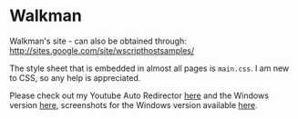 Walkman
=======

Walkman's site - can also be obtained through: http://sites.google.com/site/wscripthostsamples/

The style sheet that is embedded in almost all pages is `main.css`. I am new to CSS, so any help is appreciated.

Please check out my Youtube Auto Redirector <a href="http://walkman100.github.io/Walkman/youtube-video-stuff.htm">here</a> and the Windows version [here](http://github.com/Walkman100/YTVL/releases/latest), screenshots for the Windows version available <a href="http://walkman100.github.io/Walkman/YTVL/">here</a>.
